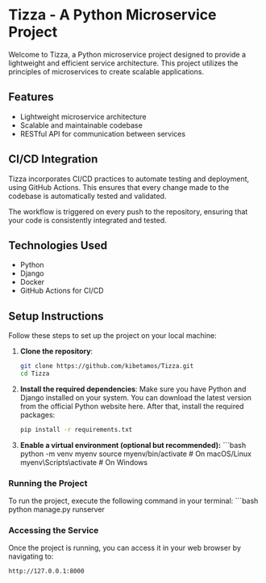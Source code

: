 # Tizza - A Python Microservice Project

Welcome to Tizza, a Python microservice project designed to provide a lightweight and efficient service architecture. This project utilizes the principles of microservices to create scalable applications.
## Features
- Lightweight microservice architecture
- Scalable and maintainable codebase
- RESTful API for communication between services

## CI/CD Integration
Tizza incorporates CI/CD practices to automate testing and deployment, using GitHub Actions. This ensures that every change made to the codebase is automatically tested and validated.

The workflow is triggered on every push to the repository, ensuring that your code is consistently integrated and tested.

## Technologies Used

- Python
- Django
- Docker
- GitHub Actions for CI/CD

## Setup Instructions

Follow these steps to set up the project on your local machine:


1. **Clone the repository**:

   ```bash
   git clone https://github.com/kibetamos/Tizza.git
   cd Tizza


2. **Install the required dependencies**:
     Make sure you have Python and Django installed on your system. You can download the latest version from the official Python website here. After that, install the required packages:
   
      ```bash
   pip install -r requirements.txt
3. **Enable a virtual environment (optional but recommended):**
         ```bash
   python -m venv myenv
   source myenv/bin/activate  # On macOS/Linux
   myenv\Scripts\activate  # On Windows


### Running the Project
To run the project, execute the following command in your terminal:
      ```bash
         python manage.py runserver
         
### Accessing the Service

Once the project is running, you can access it in your web browser by navigating to:

```bash
http://127.0.0.1:8000


